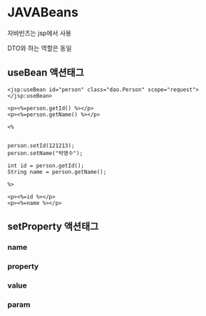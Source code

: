 # JAVABeans

자바빈즈는 jsp에서 사용 

DTO와 하는 역할은 동일 



## useBean 액션태그



```
<jsp:useBean id="person" class="dao.Person" scope="request"></jsp:useBean>

<p><%=person.getId() %></p>
<p><%=person.getName() %></p>

<%


person.setId(121213);
person.setName("박명수");

int id = person.getId();
String name = person.getName();

%>

<p><%=id %></p>
<p><%=name %></p>
```



## setProperty 액션태그 

### name

### property

### value

### param








